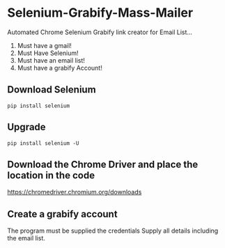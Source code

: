 # Selenium-Grabify-Mass-Mailer
Automated Chrome Selenium Grabify link creator for Email List...
1. Must have a gmail!
2. Must Have Selenium!
3. Must have an email list!
4. Must have a grabify Account!

## Download Selenium
```pip install selenium```
## Upgrade
```pip install selenium -U```

## Download the Chrome Driver and place the location in the code
https://chromedriver.chromium.org/downloads

## Create a grabify account
The program must be supplied the credentials
Supply all details including the email list.
